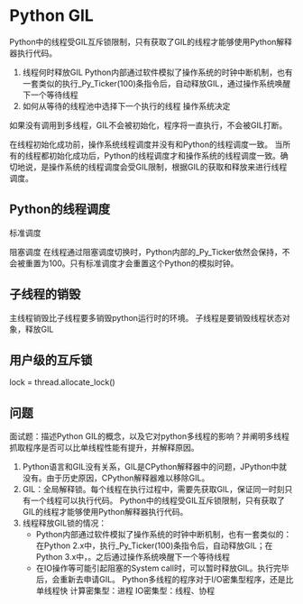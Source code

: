 
# Python GIL

Python中的线程受GIL互斥锁限制，只有获取了GIL的线程才能够使用Python解释器执行代码。

1. 线程何时释放GIL
Python内部通过软件模拟了操作系统的时钟中断机制，也有一套类似的执行_Py_Ticker(100)条指令后，自动释放GIL，通过操作系统唤醒下一个等待线程
3. 如何从等待的线程池中选择下一个执行的线程
操作系统决定

如果没有调用到多线程，GIL不会被初始化，程序将一直执行，不会被GIL打断。

在线程初始化成功前，操作系统线程调度并没有和Python的线程调度一致。
当所有的线程都初始化成功后，Python的线程调度才和操作系统的线程调度一致。确切地说，是操作系统的线程调度会受GIL限制，根据GIL的获取和释放来进行线程调度。

## Python的线程调度
标准调度

阻塞调度
在线程通过阻塞调度切换时，Python内部的_Py_Ticker依然会保持，不会被重置为100。只有标准调度才会重置这个Python的模拟时钟。

## 子线程的销毁
主线程销毁比子线程要多销毁python运行时的环境。
子线程是要销毁线程状态对象，释放GIL

##  用户级的互斥锁
lock = thread.allocate_lock()

## 问题
面试题：描述Python GIL的概念，以及它对python多线程的影响？并阐明多线程抓取程序是否可以比单线程性能有提升，并解释原因。
1. Python语言和GIL没有关系，GIL是CPython解释器中的问题，JPython中就没有。由于历史原因，CPython解释器难以移除GIL。
2. GIL：全局解释锁。每个线程在执行过程中，需要先获取GIL，保证同一时刻只有一个线程可以执行代码。
Python中的线程受GIL互斥锁限制，只有获取了GIL的线程才能够使用Python解释器执行代码。
3. 线程释放GIL锁的情况：
    - Python内部通过软件模拟了操作系统的时钟中断机制，也有一套类似的：在Python 2.x中，执行_Py_Ticker(100)条指令后，自动释放GIL；在Python 3.x中，。之后通过操作系统唤醒下一个等待线程
    - 在IO操作等可能引起阻塞的System call时，可以暂时释放GIL。执行完毕后，会重新去申请GIL。
Python多线程的程序对于I/O密集型程序，还是比单线程快
计算密集型：进程
IO密集型：线程、协程

<!--stackedit_data:
eyJoaXN0b3J5IjpbMzA5NzM2MzkzLDEyODQ5MTY0MzMsLTEzND
c1OTkwMTMsLTkzMzUwMjI5MSwxNjY0MzY2MTc0LDkzMDAyOTYz
OSwtMTM3MDU2NzA3MSwtMTc2NjE0OTcwOSwtNzMzMzU1NDE5XX
0=
-->